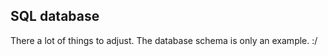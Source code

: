 SQL database
-------------

There a lot of things to adjust. The database schema is only an example. :/
